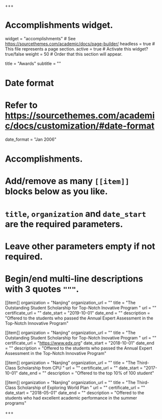 +++
# Accomplishments widget.
widget = "accomplishments"  # See https://sourcethemes.com/academic/docs/page-builder/
headless = true  # This file represents a page section.
active = true  # Activate this widget? true/false
weight = 50  # Order that this section will appear.

title = "Awards"
subtitle = ""

# Date format
#   Refer to https://sourcethemes.com/academic/docs/customization/#date-format
date_format = "Jan 2006"

# Accomplishments.
#   Add/remove as many `[[item]]` blocks below as you like.
#   `title`, `organization` and `date_start` are the required parameters.
#   Leave other parameters empty if not required.
#   Begin/end multi-line descriptions with 3 quotes `"""`.

[[item]]
  organization = "Nanjing"
  organization_url = ""
  title = "The Outstanding Student Scholarship for Top-Notch Inovative Program "
  url = ""
  certificate_url = ""
  date_start = "2019-10-01"
  date_end = ""
  description = "Offered to the students who passed the Annual Expert Assessment in the Top-Notch Innovative Program"

[[item]]
  organization = "Nanjing"
  organization_url = ""
  title = "The Outstanding Student Scholarship for Top-Notch Inovative Program "
  url = ""
  certificate_url = "https://www.edx.org"
  date_start = "2018-10-01"
  date_end = ""
  description = "Offered to the students who passed the Annual Expert Assessment in the Top-Notch Innovative Program"
  
[[item]]
  organization = "Nanjing"
  organization_url = ""
  title = "The Third-Class Scholarship from CPU "
  url = ""
  certificate_url = ""
  date_start = "2017-10-01"
  date_end = ""
  description = "Offered to the top 10% of 100 student"
  
  [[item]]
  organization = "Nanjing"
  organization_url = ""
  title = "The Third-Class Scholarship of Exploring World Plan "
  url = ""
  certificate_url = ""
  date_start = "2018-05-01"
  date_end = ""
  description = "Offered to the students who had excellent academic performance in the summer programs"

+++
